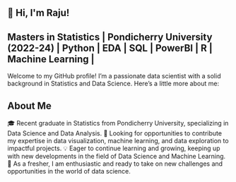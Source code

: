 ## 👋 Hi, I'm Raju!
## Masters in Statistics | Pondicherry University (2022-24) | Python | EDA | SQL | PowerBI | R | Machine Learning |
 Welcome to my GitHub profile! I’m a passionate data scientist with a solid background in Statistics and Data Science. Here’s a little more about me:
## About Me
🎓 Recent graduate in Statistics from Pondicherry University, specializing in Data Science and Data Analysis.
🚀 Looking for opportunities to contribute my expertise in data visualization, machine learning, and data exploration to impactful projects.
💡 Eager to continue learning and growing, keeping up with new developments in the field of Data Science and Machine Learning.
🌱 As a fresher, I am enthusiastic and ready to take on new challenges and opportunities in the world of data science.

 
<!--
**SunnamRaju/SunnamRaju** is a ✨ _special_ ✨ repository because its `README.md` (this file) appears on your GitHub profile.

Here are some ideas to get you started:

- 🔭 I’m currently working on ...
- 🌱 I’m currently learning ...
- 👯 I’m looking to collaborate on ...
- 🤔 I’m looking for help with ...
- 💬 Ask me about ...
- 📫 How to reach me: ...
- 😄 Pronouns: ...
- ⚡ Fun fact: ...
-->
